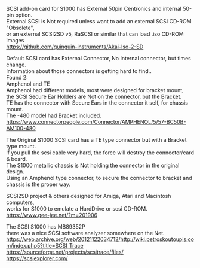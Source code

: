 SCSI add-on card for S1000 has External 50pin Centronics and internal 50-pin option. </br>
External SCSI is Not required unless want to add an external SCSI CD-ROM "Obsolete", </br>
or an external SCSI2SD v5, RaSCSI or similar that can load .iso CD-ROM images </br>
https://github.com/guinguin-instruments/Akai-Iso-2-SD

Default SCSI card has External Connector, No Internal connector, but times change. </br>
Information about those connectors is getting hard to find.. </br>
Found 2: </br>
Amphenol and TE </br>
Amphenol had different models, most were designed for bracket mount,  </br>
the SCSI Secure Ear Holders are Not on the connector, but the Bracket. </br>
TE has the connector with Secure Ears in the connector it self, for chassis mount. </br>
The -480 model had Bracket included. </br>
https://www.connectorpeople.com/Connector/AMPHENOL/5/57-BC50B-AM100-480 </br>

The Original S1000 SCSI card has a TE type connector but with a Bracket type mount. </br>
if you pull the scsi cable very hard, the force will destroy the connector/card & board. </br>
The S1000 metallic chassis is Not holding the connector in the original design. </br>
Using an Amphenol type connector, to secure the connector to bracket and chassis is the proper way. </br>

SCSI2SD project & others designed for Amiga, Atari and Macintosh computers, </br>
works for S1000 to emulate a HardDrive or scsi CD-ROM. </br>
https://www.gee-jee.net/?m=201906 </br>

The SCSI S1000 has MB89352P </br>
there was a nice SCSI software analyzer somewhere on the Net. </br>
https://web.archive.org/web/20121122034712/http://wiki.petroskoutoupis.com/index.php5?title=SCSI_Trace </br>
https://sourceforge.net/projects/scsitrace/files/ </br>
https://scsiexplorer.com/ </br>
